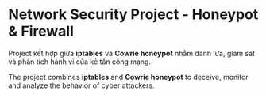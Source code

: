 # Network Security Project - Honeypot & Firewall

Project kết hợp giữa **iptables** và **Cowrie honeypot** nhằm đánh lừa, giám sát và phân tích hành vi của kẻ tấn công mạng.

The project combines **iptables** and **Cowrie honeypot** to deceive, monitor and analyze the behavior of cyber attackers.
